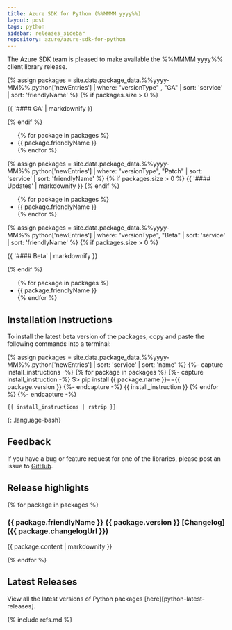 ```yaml
---
title: Azure SDK for Python (%%MMMM yyyy%%)
layout: post
tags: python
sidebar: releases_sidebar
repository: azure/azure-sdk-for-python
---
```


The Azure SDK team is pleased to make available the %%MMMM yyyy%% client library release.

{% assign packages = site.data.package_data.%%yyyy-MM%%.python['newEntries'] | where: "versionType" , "GA" | sort: 'service' | sort: 'friendlyName' %}
{% if packages.size > 0 %}
<p>{{ '#### GA' | markdownify }}</p>
{% endif %}
<ul>
{% for package in packages %}
    <li>
    {{ package.friendlyName }}
    </li>
{% endfor %}
</ul>

{% assign packages = site.data.package_data.%%yyyy-MM%%.python['newEntries'] | where: "versionType", "Patch" | sort: 'service' | sort: 'friendlyName' %}
{% if packages.size > 0 %}
{{ '#### Updates' | markdownify }}
{% endif %}
<ul>
{% for package in packages %}
    <li>
    {{ package.friendlyName }}
    </li>
{% endfor %}
</ul>

{% assign packages = site.data.package_data.%%yyyy-MM%%.python['newEntries'] | where: "versionType", "Beta" | sort: 'service' | sort: 'friendlyName' %}
{% if packages.size > 0 %}
<p>{{ '#### Beta' | markdownify }}</p>
{% endif %}
<ul>
{% for package in packages %}
    <li>
    {{ package.friendlyName }}
    </li>
{% endfor %}
</ul>

## Installation Instructions

To install the latest beta version of the packages, copy and paste the following commands into a terminal:

{% assign packages = site.data.package_data.%%yyyy-MM%%.python['newEntries'] | sort: 'service' | sort: 'name' %}
{%- capture install_instructions -%}
{% for package in packages %}
    {%- capture install_instruction -%}
    $> pip install {{ package.name }}=={{ package.version }}
    {%- endcapture -%}
    {{ install_instruction }}
{% endfor %}
{%- endcapture -%}
```
{{ install_instructions | rstrip }}
```
{: .language-bash}

## Feedback

If you have a bug or feature request for one of the libraries, please post an issue to [GitHub](https://github.com/azure/azure-sdk-for-python/issues).

## Release highlights

{% for package in packages %}
### {{ package.friendlyName }} {{ package.version }} [Changelog]({{ package.changelogUrl }})
<p>{{ package.content | markdownify }}</p>
{% endfor %}

## Latest Releases

View all the latest versions of Python packages [here][python-latest-releases].

{% include refs.md %}

